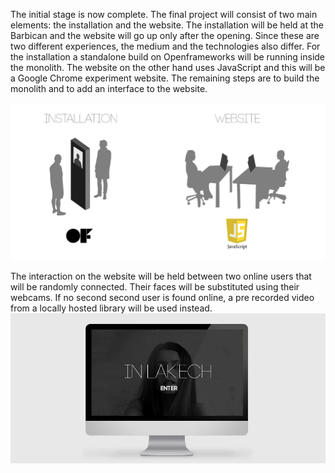 The initial stage is now complete. The final project will consist of two main elements: the installation and the website. The installation will be held at the Barbican and the website will go up only after the opening. Since these are two different experiences, the medium and the technologies also differ. For the installation a standalone build on Openframeworks will be running inside the monolith. The website on the other hand uses JavaScript and this will be a Google Chrome experiment website.
The remaining steps are to build the monolith and to add an interface to the website. 


![Set up](../project_images/set_up.jpg?raw=true "Set up")

The interaction on the website will be held between two online users that will be randomly connected. Their faces will be substituted using their webcams. If no second second user is found online, a pre recorded video from a locally hosted library will be used instead.
![Website](../project_images/website.jpg?raw=true "Website")

